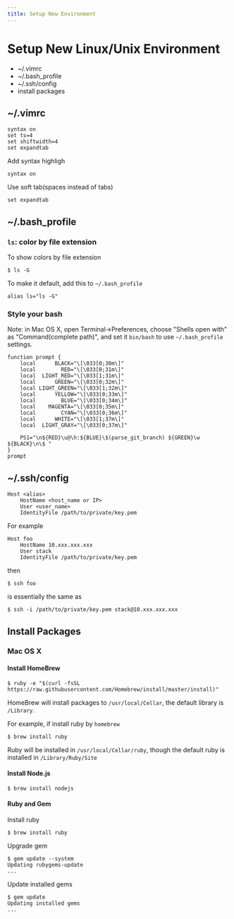 ```yaml
---
title: Setup New Environment
---
```



Setup New Linux/Unix Environment
================================

* ~/.vimrc
* ~/.bash_profile
* ~/.ssh/config
* install packages

~/.vimrc
--------

    syntax on
    set ts=4
    set shiftwidth=4
    set expandtab

Add syntax highligh

    syntax on

Use soft tab(spaces instead of tabs)

    set expandtab

~/.bash_profile
---------------

### ``ls``: color by file extension

To show colors by file extension

    $ ls -G

To make it default, add this to ``~/.bash_profile``

    alias ls="ls -G"

### Style your bash

Note: in Mac OS X, open Terminal->Preferences, choose "Shells open with" as "Command(complete path)", and set it ``bin/bash`` to use ``~/.bash_profile`` settings.

    function prompt {
        local      BLACK="\[\033[0;30m\]"
        local        RED="\[\033[0;31m\]"
        local  LIGHT_RED="\[\033[1;31m\]"
        local      GREEN="\[\033[0;32m\]"
        local LIGHT_GREEN="\[\033[1;32m\]"
        local      YELLOW="\[\033[0;33m\]"
        local        BLUE="\[\033[0;34m\]"
        local    MAGENTA="\[\033[0;35m\]"
        local        CYAN="\[\033[0;36m\]"
        local      WHITE="\[\033[1;37m\]"
        local  LIGHT_GRAY="\[\033[0;37m\]"

        PS1="\n${RED}\u@\h:${BLUE}\$(parse_git_branch) ${GREEN}\w ${BLACK}\n\$ "
    }
    prompt

~/.ssh/config
-------------

    Host <alias>
        HostName <host_name or IP>
        User <user_name>
        IdentityFile /path/to/private/key.pem

For example

    Host foo
        HostName 10.xxx.xxx.xxx
        User stack
        IdentityFile /path/to/private/key.pem

then

    $ ssh foo

is essentially the same as

    $ ssh -i /path/to/private/key.pem stack@10.xxx.xxx.xxx

Install Packages
----------------

### Mac OS X

#### Install HomeBrew

    $ ruby -e "$(curl -fsSL https://raw.githubusercontent.com/Homebrew/install/master/install)"

HomeBrew will install packages to ``/usr/local/Cellar``, the default library is ``/Library``.

For example, if install ruby by ``homebrew``

    $ brew install ruby

Ruby will be installed in ``/usr/local/Cellar/ruby``, though the default ruby is installed in ``/Library/Ruby/Site``

#### Install Node.js

    $ brew install nodejs

#### Ruby and Gem

Install ruby

    $ brew install ruby

Upgrade gem


    $ gem update --system
    Updating rubygems-update
    ...

Update installed gems

    $ gem update
    Updating installed gems
    ...
